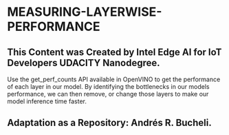 # MEASURING-LAYERWISE-PERFORMANCE

## This Content was Created by Intel Edge AI for IoT Developers UDACITY Nanodegree.

Use the get_perf_counts API available in OpenVINO to get the performance of each layer in our model. By identifying the bottlenecks in our models performance, we can then remove,
or change those layers to make our model inference time faster.


## Adaptation as a Repository: Andrés R. Bucheli.
